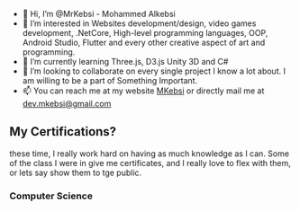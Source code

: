 - 👋 Hi, I’m @MrKebsi - Mohammed Alkebsi
- 👀 I’m interested in Websites 
development/design, video games development,
.NetCore, High-level programming languages, 
OOP, Android Studio, Flutter and every other
creative aspect of art and programming. 
- 🌱 I’m currently learning Three.js, D3.js
Unity 3D and C#
- 💞️ I’m looking to collaborate on every single
project I know a lot about. I am willing to be a part
of Something Important. 
- 📫 You can reach me at my website
[MKebsi](https://mrkebsi.github.io/) or
directly mail me at [dev.mkebsi@gmail.com](mailto:dev.mkebsi@gmail.co)

## My Certifications?
these time, I really work hard on having as much knowledge as I can. Some of the class I were in give me certificates, and I really love to flex with them, or lets say show them to tge public.

### Computer Science


<!---
MrKebsi/MrKebsi is a ✨ special ✨ repository because its `README.md` (this file) appears on your GitHub profile.
You can click the Preview link to take a look at your changes.
--->
